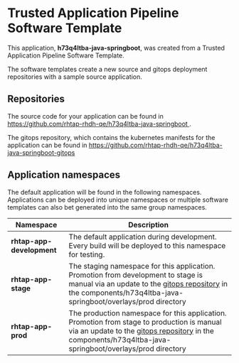 # Trusted Application Pipeline Software Template

This application, **h73q4ltba-java-springboot**, was created from a Trusted Application Pipeline Software Template.

The software templates create a new source and gitops deployment repositories with a sample source application. 

## Repositories

The source code for your application can be found in [https://github.com/rhtap-rhdh-qe/h73q4ltba-java-springboot ](https://github.com/rhtap-rhdh-qe/h73q4ltba-java-springboot ).
 
The gitops repository, which contains the kubernetes manifests for the application can be found in 
[https://github.com/rhtap-rhdh-qe/h73q4ltba-java-springboot-gitops ](https://github.com/rhtap-rhdh-qe/h73q4ltba-java-springboot-gitops ) 

## Application namespaces 

The default application will be found in the following namespaces. Applications can be deployed into unique namespaces or multiple software templates can also bet generated into the same group namespaces.  

|  Namespace   |  Description   |  
| -------- | -------- |   
| **rhtap-app-development** | The default application during development. Every build will be deployed to this namespace for testing. | 
| **rhtap-app-stage** | The staging namespace for this application. Promotion from development to stage is manual via an update to the [gitops repository](https://github.com/rhtap-rhdh-qe/h73q4ltba-java-springboot-gitops ) in the components/h73q4ltba-java-springboot/overlays/prod directory |  
| **rhtap-app-prod** | The production namespace for this application. Promotion from stage to production is manual via an update to the [gitops repository](https://github.com/rhtap-rhdh-qe/h73q4ltba-java-springboot-gitops ) in the components/h73q4ltba-java-springboot/overlays/prod directory | 